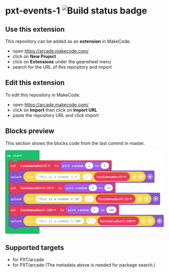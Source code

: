 # pxt-events-1 ![Build status badge](https://github.com/keegandompier/pxt-events-1/workflows/MakeCode/badge.svg)



## Use this extension

This repository can be added as an **extension** in MakeCode.

* open https://arcade.makecode.com/
* click on **New Project**
* click on **Extensions** under the gearwheel menu
* search for the URL of this repository and import

## Edit this extension

To edit this repository in MakeCode.

* open https://arcade.makecode.com/
* click on **Import** then click on **Import URL**
* paste the repository URL and click import

## Blocks preview

This section shows the blocks code from the last commit in master.

![A rendered view of the blocks](https://github.com/keegandompier/pxt-events-1/raw/master/.makecode/blocks.png)

## Supported targets

* for PXT/arcade
* for PXT/arcade
(The metadata above is needed for package search.)

